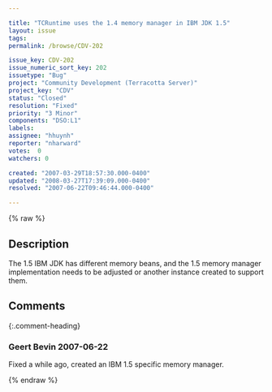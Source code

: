 ```yaml
---

title: "TCRuntime uses the 1.4 memory manager in IBM JDK 1.5"
layout: issue
tags: 
permalink: /browse/CDV-202

issue_key: CDV-202
issue_numeric_sort_key: 202
issuetype: "Bug"
project: "Community Development (Terracotta Server)"
project_key: "CDV"
status: "Closed"
resolution: "Fixed"
priority: "3 Minor"
components: "DSO:L1"
labels: 
assignee: "hhuynh"
reporter: "nharward"
votes:  0
watchers: 0

created: "2007-03-29T18:57:30.000-0400"
updated: "2008-03-27T17:39:09.000-0400"
resolved: "2007-06-22T09:46:44.000-0400"

---
```




{% raw %}



## Description

<div markdown="1" class="description">

The 1.5 IBM JDK has different memory beans, and the 1.5 memory manager implementation needs to be adjusted or another instance created to support them.

</div>

## Comments


{:.comment-heading}
### **Geert Bevin** <span class="date">2007-06-22</span>

<div markdown="1" class="comment">

Fixed a while ago, created an IBM 1.5 specific memory manager.

</div>



{% endraw %}
